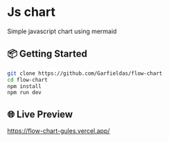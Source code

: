 # Js chart

Simple javascript chart using mermaid

## 📦 Getting Started

```bash
git clone https://github.com/Garfieldas/flow-chart
cd flow-chart
npm install
npm run dev
```

## 🌐 Live Preview
https://flow-chart-gules.vercel.app/